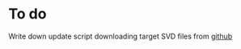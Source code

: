 # To do

Write down update script downloading target SVD files from [github](https://github.com/posborne/cmsis-svd)
